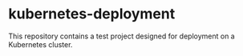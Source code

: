 # kubernetes-deployment
This repository contains a test project designed for deployment on a Kubernetes cluster.
